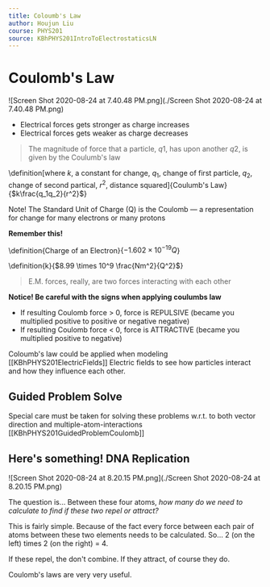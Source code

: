 ```yaml
---
title: Coloumb's Law
author: Houjun Liu
course: PHYS201
source: KBhPHYS201IntroToElectrostaticsLN
---
```


# Coulomb's Law

![Screen Shot 2020-08-24 at 7.40.48 PM.png](./Screen Shot 2020-08-24 at 7.40.48 PM.png)

* Electrical forces gets stronger as charge increases
* Electrical forces gets weaker as charge decreases

> The magnitude of force that a particle, $q1$, has upon another $q2$, is given by the Coulumb's law

\definition[where $k$, a constant for change, $q_1$, change of first particle, $q_2$, change of second partical, $r^2$, distance squared]{Coulumb's Law}{$k\frac{q_1q_2}{r^2}$}

Note! The Standard Unit of Charge (Q) is the Coulomb — a representation for change for many electrons or many protons

**Remember this!**

\definition{Charge of an Electron}{$-1.602 \times 10^{-19} Q$}

\definition{k}{$8.99 \times 10^9 \frac{Nm^2}{Q^2}$}

> E.M. forces, really, are two forces interacting with each other

**Notice! Be careful with the signs when applying coulumbs law**

* If resulting Coulomb force > 0, force is REPULSIVE (became you multiplied positive to positive or negative negative)
* If resulting Coulomb force < 0, force is ATTRACTIVE (became you multiplied positive to negative)

Coloumb's law could be applied when modeling [[KBhPHYS201ElectricFields]] Electric fields to see how particles interact and how they influence each other.

## Guided Problem Solve

Special care must be taken for solving these problems w.r.t. to both vector direction and multiple-atom-interactions [[KBhPHYS201GuidedProblemCoulomb]]


## Here's something! DNA Replication

![Screen Shot 2020-08-24 at 8.20.15 PM.png](./Screen Shot 2020-08-24 at 8.20.15 PM.png)

The question is… Between these four atoms, _how many do we need to calculate to find if these two repel or attract?_

This is fairly simple. Because of the fact every force between each pair of atoms between these two elements needs to be calculated. So… 2 (on the left) times 2 (on the right) = 4.

If these repel, the don't combine. If they attract, of course they do.

Coulomb's laws are very very useful.